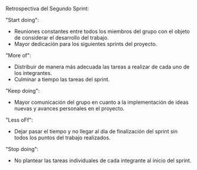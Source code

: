 Retrospectiva del Segundo Sprint:

"Start doing":
- Reuniones constantes entre todos los miembros del grupo con el objeto de considerar el desarrollo del trabajo.
- Mayor dedicación para los siguientes sprints del proyecto.

"More of":
- Distribuir de manera más adecuada las tareas a realizar de cada uno de los integrantes.
- Culminar a tiempo las tareas del sprint.

"Keep doing":
- Mayor comunicación del grupo en cuanto a la implementación de ideas nuevas y avances personales en el proyecto.

"Less oFf":
- Dejar pasar el tiempo y no llegar al día de finalización del sprint sin todos los puntos del trabajo realizados.

"Stop doing":
- No plantear las tareas individuales de cada integrante al inicio del sprint.
